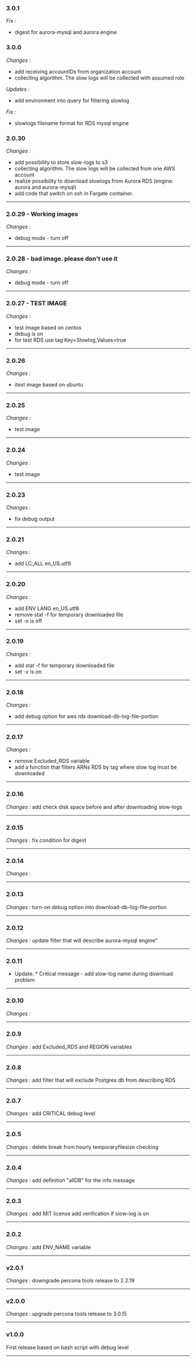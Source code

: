 ### 3.0.1
*Fix :*
- digest for aurora-mysql and aurora engine

### 3.0.0
*Changes :*
- add receiving accountIDs from organization account
- collecting algorithm. The slow logs will be collected with assumed role

*Updates :*
- add environment into query for filtering slowlog 

*Fix :*
- slowlogs filename format for RDS mysql engine

### 2.0.30
*Changes :*
- add possibility to store slow-logs to s3
- collecting algorithm. The slow logs will be collected from one AWS account
- realize possibility to download slowlogs from Aurora RDS (engine: aurora and aurora-mysql)
- add code that switch on ssh in Fargate container.

---

### 2.0.29 - Working images
*Changes :*
- debug mode - turn off

---

### 2.0.28 - bad image. please don't use it
*Changes :*
- debug mode - turn off

---

### 2.0.27 - TEST IMAGE
*Changes :*
- test image based on centos
- debug is on 
- for test RDS use tag Key=Slowlog,Values=true

---

### 2.0.26
*Changes :*
- itest image based on ubuntu

---

### 2.0.25
*Changes :*
- test image

---

### 2.0.24
*Changes :*
- test image

---

### 2.0.23
*Changes :*
- fix debug output

---

### 2.0.21
*Changes :*
- add LC_ALL en_US.utf8

---

### 2.0.20
*Changes :*
- add ENV LANG en_US.utf8
- remove stat -f for temporary downloaded file
- set -x is off

---

### 2.0.19
*Changes :*
- add stat -f for temporary downloaded file
- set -x is on

---

### 2.0.18
*Changes :*
- add debug option for aws rds download-db-log-file-portion

---

### 2.0.17
*Changes :*
- remove Excluded_RDS variable
- add a function that filters ARNs RDS by tag where slow log must be downloaded

---

### 2.0.16
*Changes :*
add check disk space before and after downloading slow-logs

---

### 2.0.15
*Changes :*
fix condition for digest

---

### 2.0.14
*Changes :*

---

### 2.0.13
*Changes :*
turn-on debug option into download-db-log-file-portion

---
### 2.0.12
*Changes :*
update filter that will describe aurora-mysql engine"

---

### 2.0.11
* Update: *
Critical message - add slow-log name during download problem

---

### 2.0.10
*Changes :*
 
---

### 2.0.9
*Changes :*
add Excluded_RDS and REGION variables

---

### 2.0.8
*Changes :*
add filter that will exclude Postgres db from describing RDS

---

### 2.0.7
*Changes :*
add CRITICAL debug level

---

### 2.0.5
*Changes :*
delete break from hourly temporaryfilesize checking  

---

### 2.0.4
*Changes :*
add definition "allDB" for the info message

---

### 2.0.3
*Changes :*
add MIT license
add verification if slow-log is on

---
### 2.0.2
*Changes :*
add ENV_NAME variable
 
---
 
### v2.0.1
 *Changes :*
downgrade percona tools release to 2.2.19

---

### v2.0.0
 *Changes :*
upgrade percona tools release to 3.0.15

---

### v1.0.0
First release based on bash script with debug level

---